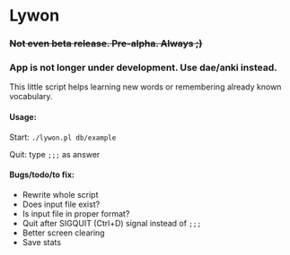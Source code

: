 # Lywon
### ~~Not even beta release. Pre-alpha. Always ;)~~ 
### App is not longer under development. Use dae/anki instead.
This little script helps learning new words or remembering already known vocabulary.

#### Usage:

Start: `./lywon.pl db/example`

Quit: type `;;;` as answer

#### Bugs/todo/to fix:
* Rewrite whole script
* Does input file exist?
* Is input file in proper format?
* Quit after SIGQUIT (Ctrl+D) signal instead of `;;;`
* Better screen clearing
* Save stats


